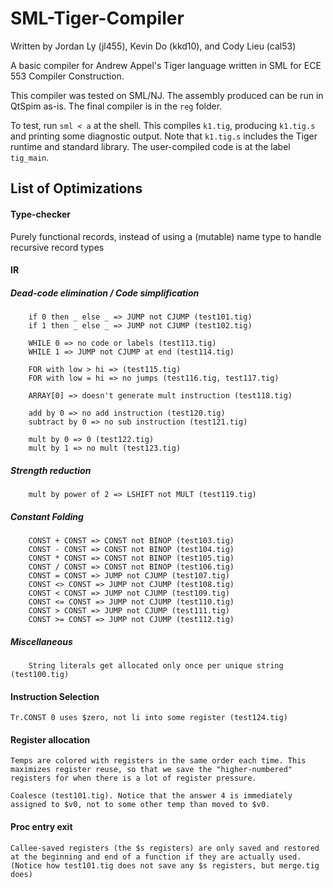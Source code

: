 # SML-Tiger-Compiler
Written by Jordan Ly (jl455), Kevin Do (kkd10), and Cody Lieu (cal53)

A basic compiler for Andrew Appel's Tiger language written in SML for ECE 553 Compiler Construction.

This compiler was tested on SML/NJ. The assembly produced can be run in QtSpim as-is. The final compiler is in the `reg` folder.

To test, run `sml < a` at the shell. This compiles `k1.tig`, producing `k1.tig.s` and printing some diagnostic output. Note that `k1.tig.s` includes the Tiger runtime and standard library. The user-compiled code is at the label `tig_main`.

## List of Optimizations

#### Type-checker
Purely functional records, instead of using a (mutable) name type to handle recursive record types

#### IR
##### Dead-code elimination / Code simplification
```
	if 0 then _ else _ => JUMP not CJUMP (test101.tig)
	if 1 then _ else _ => JUMP not CJUMP (test102.tig)

	WHILE 0 => no code or labels (test113.tig)
	WHILE 1 => JUMP not CJUMP at end (test114.tig)

	FOR with low > hi => (test115.tig)
	FOR with low = hi => no jumps (test116.tig, test117.tig)

	ARRAY[0] => doesn't generate mult instruction (test118.tig)

	add by 0 => no add instruction (test120.tig)
	subtract by 0 => no sub instruction (test121.tig)
	
	mult by 0 => 0 (test122.tig)
	mult by 1 => no mult (test123.tig)
```

##### Strength reduction
```
	mult by power of 2 => LSHIFT not MULT (test119.tig)
```
	
##### Constant Folding
```
	CONST + CONST => CONST not BINOP (test103.tig)
	CONST - CONST => CONST not BINOP (test104.tig)
	CONST * CONST => CONST not BINOP (test105.tig)
	CONST / CONST => CONST not BINOP (test106.tig)
	CONST = CONST => JUMP not CJUMP (test107.tig)
	CONST <> CONST => JUMP not CJUMP (test108.tig)
	CONST < CONST => JUMP not CJUMP (test109.tig)
	CONST <= CONST => JUMP not CJUMP (test110.tig)
	CONST > CONST => JUMP not CJUMP (test111.tig)
	CONST >= CONST => JUMP not CJUMP (test112.tig)
```

##### Miscellaneous
```
	String literals get allocated only once per unique string (test100.tig)
```

#### Instruction Selection
```
Tr.CONST 0 uses $zero, not li into some register (test124.tig)
```

#### Register allocation
```
Temps are colored with registers in the same order each time. This maximizes register reuse, so that we save the "higher-numbered" registers for when there is a lot of register pressure.

Coalesce (test101.tig). Notice that the answer 4 is immediately assigned to $v0, not to some other temp than moved to $v0.
```

#### Proc entry exit
```
Callee-saved registers (the $s registers) are only saved and restored at the beginning and end of a function if they are actually used. (Notice how test101.tig does not save any $s registers, but merge.tig does)
```
